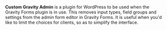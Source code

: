 **Custom Gravity Admin** is a plugin for WordPress to be used when the Gravity Forms plugin is in use. This removes input types, field groups and settings from the admin form editor in Gravity Forms. It is useful when you'd like to limit the choices for clients, so as to simplify the interface.
